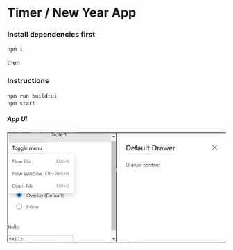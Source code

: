 # Timer / New Year App

### Install dependencies first
```sh
npm i
```

then

### Instructions
```sh
npm run build:ui
npm start
```

##### App UI
![Screenshot](./static/screenshot1.png)
